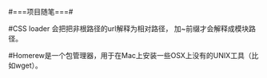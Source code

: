 #===项目随笔===#

#CSS loader 会把把非根路径的url解释为相对路径， 加~前缀才会解释成模块路径。

#Homerew是一个包管理器，用于在Mac上安装一些OSX上没有的UNIX工具（比如wget）。
